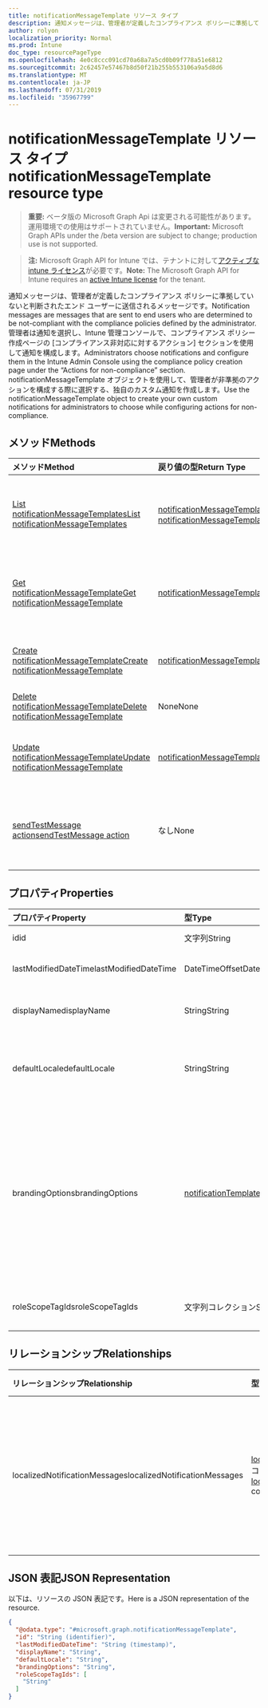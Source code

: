```yaml
---
title: notificationMessageTemplate リソース タイプ
description: 通知メッセージは、管理者が定義したコンプライアンス ポリシーに準拠していないと判断されたエンド ユーザーに送信されるメッセージです。 管理者は通知を選択し、Intune 管理コンソールで、コンプライアンス ポリシー作成ページの [コンプライアンス非対応に対するアクション] セクションを使用して通知を構成します。 notificationMessageTemplate オブジェクトを使用して、管理者が非準拠のアクションを構成する際に選択する、独自のカスタム通知を作成します。
author: rolyon
localization_priority: Normal
ms.prod: Intune
doc_type: resourcePageType
ms.openlocfilehash: 4e0c8ccc091cd70a68a7a5cd0b09f778a51e6812
ms.sourcegitcommit: 2c62457e57467b8d50f21b255b553106a9a5d8d6
ms.translationtype: MT
ms.contentlocale: ja-JP
ms.lasthandoff: 07/31/2019
ms.locfileid: "35967799"
---
```

# <a name="notificationmessagetemplate-resource-type"></a><span data-ttu-id="73655-105">notificationMessageTemplate リソース タイプ</span><span class="sxs-lookup"><span data-stu-id="73655-105">notificationMessageTemplate resource type</span></span>

> <span data-ttu-id="73655-106">**重要:** ベータ版の Microsoft Graph Api は変更される可能性があります。運用環境での使用はサポートされていません。</span><span class="sxs-lookup"><span data-stu-id="73655-106">**Important:** Microsoft Graph APIs under the /beta version are subject to change; production use is not supported.</span></span>

> <span data-ttu-id="73655-107">**注:** Microsoft Graph API for Intune では、テナントに対して[アクティブな intune ライセンス](https://go.microsoft.com/fwlink/?linkid=839381)が必要です。</span><span class="sxs-lookup"><span data-stu-id="73655-107">**Note:** The Microsoft Graph API for Intune requires an [active Intune license](https://go.microsoft.com/fwlink/?linkid=839381) for the tenant.</span></span>

<span data-ttu-id="73655-108">通知メッセージは、管理者が定義したコンプライアンス ポリシーに準拠していないと判断されたエンド ユーザーに送信されるメッセージです。</span><span class="sxs-lookup"><span data-stu-id="73655-108">Notification messages are messages that are sent to end users who are determined to be not-compliant with the compliance policies defined by the administrator.</span></span> <span data-ttu-id="73655-109">管理者は通知を選択し、Intune 管理コンソールで、コンプライアンス ポリシー作成ページの [コンプライアンス非対応に対するアクション] セクションを使用して通知を構成します。</span><span class="sxs-lookup"><span data-stu-id="73655-109">Administrators choose notifications and configure them in the Intune Admin Console using the compliance policy creation page under the “Actions for non-compliance” section.</span></span> <span data-ttu-id="73655-110">notificationMessageTemplate オブジェクトを使用して、管理者が非準拠のアクションを構成する際に選択する、独自のカスタム通知を作成します。</span><span class="sxs-lookup"><span data-stu-id="73655-110">Use the notificationMessageTemplate object to create your own custom notifications for administrators to choose while configuring actions for non-compliance.</span></span>

## <a name="methods"></a><span data-ttu-id="73655-111">メソッド</span><span class="sxs-lookup"><span data-stu-id="73655-111">Methods</span></span>
|<span data-ttu-id="73655-112">メソッド</span><span class="sxs-lookup"><span data-stu-id="73655-112">Method</span></span>|<span data-ttu-id="73655-113">戻り値の型</span><span class="sxs-lookup"><span data-stu-id="73655-113">Return Type</span></span>|<span data-ttu-id="73655-114">説明</span><span class="sxs-lookup"><span data-stu-id="73655-114">Description</span></span>|
|:---|:---|:---|
|[<span data-ttu-id="73655-115">List notificationMessageTemplates</span><span class="sxs-lookup"><span data-stu-id="73655-115">List notificationMessageTemplates</span></span>](../api/intune-notification-notificationmessagetemplate-list.md)|<span data-ttu-id="73655-116">[notificationMessageTemplate](../resources/intune-notification-notificationmessagetemplate.md) コレクション</span><span class="sxs-lookup"><span data-stu-id="73655-116">[notificationMessageTemplate](../resources/intune-notification-notificationmessagetemplate.md) collection</span></span>|<span data-ttu-id="73655-117">[notificationMessageTemplate](../resources/intune-notification-notificationmessagetemplate.md) オブジェクトのプロパティとリレーションシップをリストします。</span><span class="sxs-lookup"><span data-stu-id="73655-117">List properties and relationships of the [notificationMessageTemplate](../resources/intune-notification-notificationmessagetemplate.md) objects.</span></span>|
|[<span data-ttu-id="73655-118">Get notificationMessageTemplate</span><span class="sxs-lookup"><span data-stu-id="73655-118">Get notificationMessageTemplate</span></span>](../api/intune-notification-notificationmessagetemplate-get.md)|[<span data-ttu-id="73655-119">notificationMessageTemplate</span><span class="sxs-lookup"><span data-stu-id="73655-119">notificationMessageTemplate</span></span>](../resources/intune-notification-notificationmessagetemplate.md)|<span data-ttu-id="73655-120">[notificationMessageTemplate](../resources/intune-notification-notificationmessagetemplate.md) オブジェクトのプロパティとリレーションシップを読み取ります。</span><span class="sxs-lookup"><span data-stu-id="73655-120">Read properties and relationships of the [notificationMessageTemplate](../resources/intune-notification-notificationmessagetemplate.md) object.</span></span>|
|[<span data-ttu-id="73655-121">Create notificationMessageTemplate</span><span class="sxs-lookup"><span data-stu-id="73655-121">Create notificationMessageTemplate</span></span>](../api/intune-notification-notificationmessagetemplate-create.md)|[<span data-ttu-id="73655-122">notificationMessageTemplate</span><span class="sxs-lookup"><span data-stu-id="73655-122">notificationMessageTemplate</span></span>](../resources/intune-notification-notificationmessagetemplate.md)|<span data-ttu-id="73655-123">新しい [notificationMessageTemplate](../resources/intune-notification-notificationmessagetemplate.md) を作成します。</span><span class="sxs-lookup"><span data-stu-id="73655-123">Create a new [notificationMessageTemplate](../resources/intune-notification-notificationmessagetemplate.md) object.</span></span>|
|[<span data-ttu-id="73655-124">Delete notificationMessageTemplate</span><span class="sxs-lookup"><span data-stu-id="73655-124">Delete notificationMessageTemplate</span></span>](../api/intune-notification-notificationmessagetemplate-delete.md)|<span data-ttu-id="73655-125">None</span><span class="sxs-lookup"><span data-stu-id="73655-125">None</span></span>|<span data-ttu-id="73655-126">[notificationMessageTemplate](../resources/intune-notification-notificationmessagetemplate.md) を削除します。</span><span class="sxs-lookup"><span data-stu-id="73655-126">Deletes a [notificationMessageTemplate](../resources/intune-notification-notificationmessagetemplate.md).</span></span>|
|[<span data-ttu-id="73655-127">Update notificationMessageTemplate</span><span class="sxs-lookup"><span data-stu-id="73655-127">Update notificationMessageTemplate</span></span>](../api/intune-notification-notificationmessagetemplate-update.md)|[<span data-ttu-id="73655-128">notificationMessageTemplate</span><span class="sxs-lookup"><span data-stu-id="73655-128">notificationMessageTemplate</span></span>](../resources/intune-notification-notificationmessagetemplate.md)|<span data-ttu-id="73655-129">[notificationMessageTemplate](../resources/intune-notification-notificationmessagetemplate.md) オブジェクトのプロパティを更新します。</span><span class="sxs-lookup"><span data-stu-id="73655-129">Update the properties of a [notificationMessageTemplate](../resources/intune-notification-notificationmessagetemplate.md) object.</span></span>|
|[<span data-ttu-id="73655-130">sendTestMessage action</span><span class="sxs-lookup"><span data-stu-id="73655-130">sendTestMessage action</span></span>](../api/intune-notification-notificationmessagetemplate-sendtestmessage.md)|<span data-ttu-id="73655-131">なし</span><span class="sxs-lookup"><span data-stu-id="73655-131">None</span></span>|<span data-ttu-id="73655-132">既定のロケールで、指定された notificationMessageTemplate を使用して、テスト メッセージを送信します</span><span class="sxs-lookup"><span data-stu-id="73655-132">Sends test message using the specified notificationMessageTemplate in the default locale</span></span>|

## <a name="properties"></a><span data-ttu-id="73655-133">プロパティ</span><span class="sxs-lookup"><span data-stu-id="73655-133">Properties</span></span>
|<span data-ttu-id="73655-134">プロパティ</span><span class="sxs-lookup"><span data-stu-id="73655-134">Property</span></span>|<span data-ttu-id="73655-135">型</span><span class="sxs-lookup"><span data-stu-id="73655-135">Type</span></span>|<span data-ttu-id="73655-136">説明</span><span class="sxs-lookup"><span data-stu-id="73655-136">Description</span></span>|
|:---|:---|:---|
|<span data-ttu-id="73655-137">id</span><span class="sxs-lookup"><span data-stu-id="73655-137">id</span></span>|<span data-ttu-id="73655-138">文字列</span><span class="sxs-lookup"><span data-stu-id="73655-138">String</span></span>|<span data-ttu-id="73655-139">エンティティのキー。</span><span class="sxs-lookup"><span data-stu-id="73655-139">Key of the entity.</span></span>|
|<span data-ttu-id="73655-140">lastModifiedDateTime</span><span class="sxs-lookup"><span data-stu-id="73655-140">lastModifiedDateTime</span></span>|<span data-ttu-id="73655-141">DateTimeOffset</span><span class="sxs-lookup"><span data-stu-id="73655-141">DateTimeOffset</span></span>|<span data-ttu-id="73655-142">オブジェクトの最終更新の DateTime。</span><span class="sxs-lookup"><span data-stu-id="73655-142">DateTime the object was last modified.</span></span>|
|<span data-ttu-id="73655-143">displayName</span><span class="sxs-lookup"><span data-stu-id="73655-143">displayName</span></span>|<span data-ttu-id="73655-144">String</span><span class="sxs-lookup"><span data-stu-id="73655-144">String</span></span>|<span data-ttu-id="73655-145">通知メッセージ テンプレートの表示名。</span><span class="sxs-lookup"><span data-stu-id="73655-145">Display name for the Notification Message Template.</span></span>|
|<span data-ttu-id="73655-146">defaultLocale</span><span class="sxs-lookup"><span data-stu-id="73655-146">defaultLocale</span></span>|<span data-ttu-id="73655-147">String</span><span class="sxs-lookup"><span data-stu-id="73655-147">String</span></span>|<span data-ttu-id="73655-148">要求されたロケールが使用できないときにフォールバックする既定のロケール。</span><span class="sxs-lookup"><span data-stu-id="73655-148">The default locale to fallback onto when the requested locale is not available.</span></span>|
|<span data-ttu-id="73655-149">brandingOptions</span><span class="sxs-lookup"><span data-stu-id="73655-149">brandingOptions</span></span>|[<span data-ttu-id="73655-150">notificationTemplateBrandingOptions</span><span class="sxs-lookup"><span data-stu-id="73655-150">notificationTemplateBrandingOptions</span></span>](../resources/intune-notification-notificationtemplatebrandingoptions.md)|<span data-ttu-id="73655-151">メッセージ テンプレートのブランド化オプション。</span><span class="sxs-lookup"><span data-stu-id="73655-151">The Message Template Branding Options.</span></span> <span data-ttu-id="73655-152">ブランド化は、Intune 管理コンソールで定義されます。</span><span class="sxs-lookup"><span data-stu-id="73655-152">Branding is defined in the Intune Admin Console.</span></span> <span data-ttu-id="73655-153">可能な値は、`none`、`includeCompanyLogo`、`includeCompanyName`、`includeContactInformation` です。</span><span class="sxs-lookup"><span data-stu-id="73655-153">Possible values are: `none`, `includeCompanyLogo`, `includeCompanyName`, `includeContactInformation`.</span></span>|
|<span data-ttu-id="73655-154">roleScopeTagIds</span><span class="sxs-lookup"><span data-stu-id="73655-154">roleScopeTagIds</span></span>|<span data-ttu-id="73655-155">文字列コレクション</span><span class="sxs-lookup"><span data-stu-id="73655-155">String collection</span></span>|<span data-ttu-id="73655-156">このエンティティインスタンスの範囲タグのリスト。</span><span class="sxs-lookup"><span data-stu-id="73655-156">List of Scope Tags for this Entity instance.</span></span>|

## <a name="relationships"></a><span data-ttu-id="73655-157">リレーションシップ</span><span class="sxs-lookup"><span data-stu-id="73655-157">Relationships</span></span>
|<span data-ttu-id="73655-158">リレーションシップ</span><span class="sxs-lookup"><span data-stu-id="73655-158">Relationship</span></span>|<span data-ttu-id="73655-159">型</span><span class="sxs-lookup"><span data-stu-id="73655-159">Type</span></span>|<span data-ttu-id="73655-160">説明</span><span class="sxs-lookup"><span data-stu-id="73655-160">Description</span></span>|
|:---|:---|:---|
|<span data-ttu-id="73655-161">localizedNotificationMessages</span><span class="sxs-lookup"><span data-stu-id="73655-161">localizedNotificationMessages</span></span>|<span data-ttu-id="73655-162">[localizedNotificationMessage](../resources/intune-notification-localizednotificationmessage.md) コレクション</span><span class="sxs-lookup"><span data-stu-id="73655-162">[localizedNotificationMessage](../resources/intune-notification-localizednotificationmessage.md) collection</span></span>|<span data-ttu-id="73655-163">この通知メッセージ テンプレート用にローカライズされたメッセージのリスト。</span><span class="sxs-lookup"><span data-stu-id="73655-163">The list of localized messages for this Notification Message Template.</span></span>|

## <a name="json-representation"></a><span data-ttu-id="73655-164">JSON 表記</span><span class="sxs-lookup"><span data-stu-id="73655-164">JSON Representation</span></span>
<span data-ttu-id="73655-165">以下は、リソースの JSON 表記です。</span><span class="sxs-lookup"><span data-stu-id="73655-165">Here is a JSON representation of the resource.</span></span>
<!-- {
  "blockType": "resource",
  "keyProperty": "id",
  "@odata.type": "microsoft.graph.notificationMessageTemplate"
}
-->
``` json
{
  "@odata.type": "#microsoft.graph.notificationMessageTemplate",
  "id": "String (identifier)",
  "lastModifiedDateTime": "String (timestamp)",
  "displayName": "String",
  "defaultLocale": "String",
  "brandingOptions": "String",
  "roleScopeTagIds": [
    "String"
  ]
}
```





